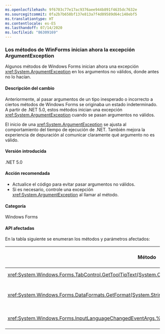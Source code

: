 ```yaml
---
ms.openlocfilehash: 9f6703c77e17ac9376aee944b891f4635dc7632e
ms.sourcegitcommit: 0fa2b7b658bf137e813a7f4d09589d64c148ebf5
ms.translationtype: HT
ms.contentlocale: es-ES
ms.lasthandoff: 07/14/2020
ms.locfileid: "86309169"
---
```

### <a name="winforms-methods-now-throw-argumentexception"></a>Los métodos de WinForms inician ahora la excepción ArgumentException

Algunos métodos de Windows Forms inician ahora una excepción <xref:System.ArgumentException> en los argumentos no válidos, donde antes no lo hacían.

#### <a name="change-description"></a>Descripción del cambio

Anteriormente, al pasar argumentos de un tipo inesperado o incorrecto a ciertos métodos de Windows Forms se originaba un estado indeterminado. A partir de .NET 5.0, estos métodos inician una excepción <xref:System.ArgumentException> cuando se pasan argumentos no válidos.

El inicio de una <xref:System.ArgumentException> se ajusta al comportamiento del tiempo de ejecución de .NET. También mejora la experiencia de depuración al comunicar claramente qué argumento no es válido.

#### <a name="version-introduced"></a>Versión introducida

.NET 5.0

#### <a name="recommended-action"></a>Acción recomendada

- Actualice el código para evitar pasar argumentos no válidos.
- Si es necesario, controle una excepción <xref:System.ArgumentException> al llamar al método.

#### <a name="category"></a>Categoría

Windows Forms

#### <a name="affected-apis"></a>API afectadas

En la tabla siguiente se enumeran los métodos y parámetros afectados:

| Método | Nombre de parámetro | Condición | Versión agregada |
|-|-|-|-|
| <xref:System.Windows.Forms.TabControl.GetToolTipText(System.Object)?displayProperty=fullName> | `item` | El argumento no es del tipo <xref:System.Windows.Forms.TabPage>. | Versión preliminar 1 |
| <xref:System.Windows.Forms.DataFormats.GetFormat(System.String)?displayProperty=fullName> | `format` | El argumento es `null`, <xref:System.String.Empty?displayProperty=nameWithType> o un espacio en blanco. | Versión preliminar 5 |
| <xref:System.Windows.Forms.InputLanguageChangedEventArgs.%23ctor(System.Globalization.CultureInfo,System.Byte)> | `culture` | No se puede recuperar `InputLanguage` para la referencia cultural especificada. | Versión preliminar 7 |

<!-- 

#### Affected APIs

- `M:System.Windows.Forms.TabControl.GetToolTipText(System.Object)`
- `M:System.Windows.Forms.DataFormats.GetFormat(System.String)`
- `M:System.Windows.Forms.InputLanguageChangedEventArgs.%23ctor(System.Globalization.CultureInfo,System.Byte)`

-->
